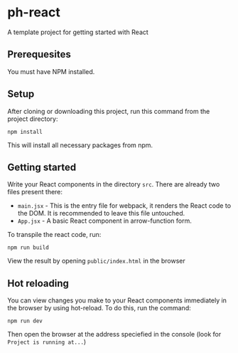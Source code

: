 # ph-react
A template project for getting started with React

## Prerequesites
You must have NPM installed.

## Setup
After cloning or downloading this project, run this command from the project directory:

`npm install`

This will install all necessary packages from npm. 

## Getting started
Write your React components in the directory `src`. There are already two files present there:

- `main.jsx` - This is the entry file for webpack, it renders the React code to the DOM. It is recommended to leave this file untouched.
- `App.jsx` - A basic React component in arrow-function form.

To transpile the react code, run:

`npm run build`

View the result by opening `public/index.html` in the browser

## Hot reloading
You can view changes you make to your React components immediately in the browser by using hot-reload. To do this, run the command:

`npm run dev`

Then open the browser at the address speciefied in the console (look for `Project is running at...`)
